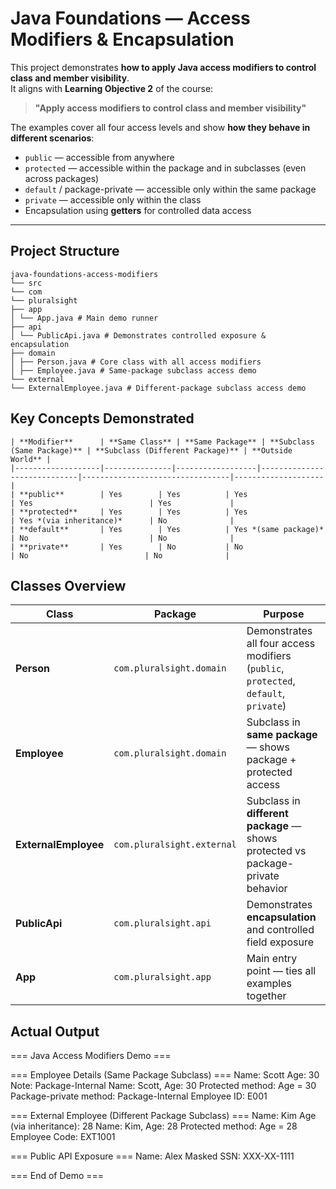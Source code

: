 # Java Foundations — Access Modifiers & Encapsulation

This project demonstrates **how to apply Java access modifiers to control class and member visibility**.  
It aligns with **Learning Objective 2** of the course:

> **"Apply access modifiers to control class and member visibility"**

The examples cover all four access levels and show **how they behave in different scenarios**:
- `public` — accessible from anywhere
- `protected` — accessible within the package and in subclasses (even across packages)
- `default` / package-private — accessible only within the same package
- `private` — accessible only within the class
- Encapsulation using **getters** for controlled data access

---

## **Project Structure**

```
java-foundations-access-modifiers
└── src
└── com
└── pluralsight
├── app
│ └── App.java # Main demo runner
├── api
│ └── PublicApi.java # Demonstrates controlled exposure & encapsulation
├── domain
│ ├── Person.java # Core class with all access modifiers
│ ├── Employee.java # Same-package subclass access demo
└── external
└── ExternalEmployee.java # Different-package subclass access demo
```

## **Key Concepts Demonstrated**
```
| **Modifier**      | **Same Class** | **Same Package** | **Subclass (Same Package)** | **Subclass (Different Package)** | **Outside World** |
|-------------------|---------------|------------------|-----------------------------|---------------------------------|--------------------|
| **public**        | Yes        | Yes          | Yes                      | Yes                          | Yes             |
| **protected**     | Yes        | Yes          | Yes                      | Yes *(via inheritance)*      | No              |
| **default**       | Yes        | Yes          | Yes *(same package)*     | No                           | No              |
| **private**       | Yes        | No           | No                       | No                          | No              |
```

## **Classes Overview**

| **Class**               | **Package**                | **Purpose** |
|------------------------|---------------------------|-------------------------------------------|
| **Person**            | `com.pluralsight.domain`  | Demonstrates all four access modifiers (`public`, `protected`, `default`, `private`) |
| **Employee**          | `com.pluralsight.domain`  | Subclass in **same package** — shows package + protected access |
| **ExternalEmployee**  | `com.pluralsight.external`| Subclass in **different package** — shows protected vs package-private behavior |
| **PublicApi**        | `com.pluralsight.api`     | Demonstrates **encapsulation** and controlled field exposure |
| **App**              | `com.pluralsight.app`     | Main entry point — ties all examples together |

## **Actual Output**

=== Java Access Modifiers Demo ===

=== Employee Details (Same Package Subclass) ===
Name: Scott
Age: 30
Note: Package-Internal
Name: Scott, Age: 30
Protected method: Age = 30
Package-private method: Package-Internal
Employee ID: E001

=== External Employee (Different Package Subclass) ===
Name: Kim
Age (via inheritance): 28
Name: Kim, Age: 28
Protected method: Age = 28
Employee Code: EXT1001

=== Public API Exposure ===
Name: Alex
Masked SSN: XXX-XX-1111

=== End of Demo ===



